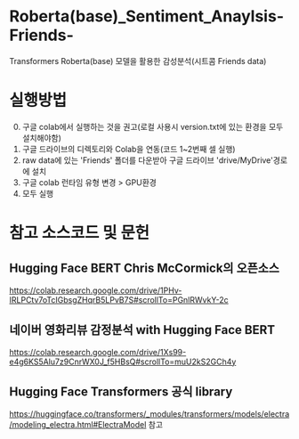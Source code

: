 # Roberta(base)_Sentiment_Anaylsis-Friends-
Transformers Roberta(base) 모델을 활용한 감성분석(시트콤 Friends data)

# 실행방법
0. 구글 colab에서 실행하는 것을 권고(로컬 사용시 version.txt에 있는 환경을 모두 설치해야함)
1. 구글 드라이브의 디렉토리와 Colab을 연동(코드 1~2번째 셀 실행)
2. raw data에 있는 'Friends' 폴더를 다운받아 구글 드라이브 'drive/MyDrive'경로에 설치
3. 구글 colab 런타임 유형 변경 > GPU환경
4. 모두 실행

# 참고 소스코드 및 문헌
## Hugging Face BERT Chris McCormick의 오픈소스 
https://colab.research.google.com/drive/1PHv-IRLPCtv7oTcIGbsgZHqrB5LPvB7S#scrollTo=PGnlRWvkY-2c

## 네이버 영화리뷰 감정분석 with Hugging Face BERT
https://colab.research.google.com/drive/1Xs99-e4g6KS5Alu7z9CnrWX0J_f5HBsQ#scrollTo=muU2kS2GCh4y

## Hugging Face Transformers 공식 library
https://huggingface.co/transformers/_modules/transformers/models/electra/modeling_electra.html#ElectraModel 참고
